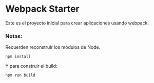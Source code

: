# Webpack Starter

Este es el proyecto inicial para crear aplicaciones usando webpack.

### Notas:
Recuerden reconstruir los módulos de Node.

```
npm install
```

Y para construir el build:

```
npm run build
```